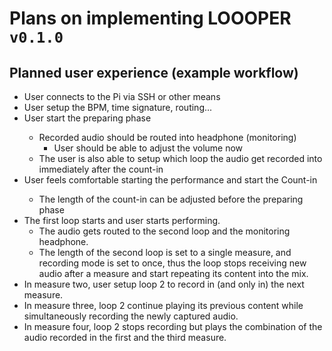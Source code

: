 # Plans on implementing LOOOPER `v0.1.0`

## Planned user experience (example workflow)

- User connects to the Pi via SSH or other means
- User setup the BPM, time signature, routing...
- <Space> User start the preparing phase
  - Recorded audio should be routed into headphone (monitoring)
    - User should be able to adjust the volume now
  - The user is also able to setup which loop the audio get recorded into immediately after the count-in
- <Space> User feels comfortable starting the performance and start the Count-in
  - The length of the count-in can be adjusted before the preparing phase
- The first loop starts and user starts performing.
  - The audio gets routed to the second loop and the monitoring headphone.
  - The length of the second loop is set to a single measure, and recording mode is set to once, thus the loop stops receiving new audio after a measure and start repeating its content into the mix.
- In measure two, user setup loop 2 to record in (and only in) the next measure.
- In measure three, loop 2 continue playing its previous content while simultaneously recording the newly captured audio.
- In measure four, loop 2 stops recording but plays the combination of the audio recorded in the first and the third measure.
